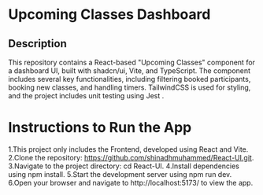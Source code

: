 # Upcoming Classes Dashboard

## Description
This repository contains a React-based "Upcoming Classes" component for a dashboard UI, built with shadcn/ui, Vite, and TypeScript. The component includes several key functionalities, including filtering booked participants, booking new classes, and handling timers. TailwindCSS is used for styling, and the project includes unit testing using Jest .

# Instructions to Run the App
1.This project only includes the Frontend, developed using React and Vite.
2.Clone the repository: https://github.com/shinadhmuhammed/React-UI.git.
3.Navigate to the project directory: cd React-UI.
4.Install dependencies using npm install.
5.Start the development server using npm run dev.
6.Open your browser and navigate to http://localhost:5173/ to view the app.
